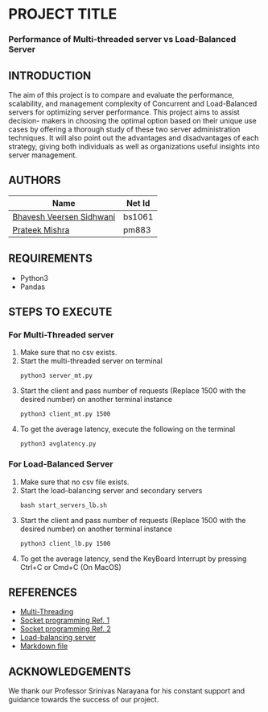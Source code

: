 # PROJECT TITLE
### Performance of Multi-threaded server vs Load-Balanced Server

## INTRODUCTION
The aim of this project is to compare and evaluate the performance, scalability, and management complexity of Concurrent and Load-Balanced servers for optimizing server performance. This project aims to assist decision- makers in choosing the optimal option based on their unique use cases by offering a thorough study of these two server administration techniques. It will also point out the advantages and disadvantages of each strategy, giving both individuals as well as organizations useful insights into server management.

## AUTHORS
|Name|Net Id|
|----|------|
|[Bhavesh Veersen Sidhwani](https://github.com/BhaveshSidhwani)|bs1061|
|[Prateek Mishra](https://github.com/Prateek2112)|pm883|


## REQUIREMENTS
* Python3
* Pandas


## STEPS TO EXECUTE

### For Multi-Threaded server
1. Make sure that no csv exists.
2. Start the multi-threaded server on terminal
    ```
    python3 server_mt.py
    ```
3. Start the client and pass number of requests (Replace 1500 with the desired number) on another terminal instance
    ```
    python3 client_mt.py 1500
    ```
4. To get the average latency, execute the following on the terminal
    ```
    python3 avglatency.py
    ```

### For Load-Balanced Server
1. Make sure that no csv file exists.
2. Start the load-balancing server and secondary servers
    ```
    bash start_servers_lb.sh
    ```
3. Start the client and pass number of requests (Replace 1500 with the desired number) on another terminal instance
    ```
    python3 client_lb.py 1500
    ```
4. To get the average latency, send the KeyBoard Interrupt by pressing Ctrl+C or Cmd+C (On MacOS)

## REFERENCES
* [Multi-Threading](https://www.tutorialspoint.com/python/python_multithreading.htm)
* [Socket programming Ref. 1](https://docs.python.org/3/howto/sockets.html)
* [Socket programming Ref. 2](https://www.geeksforgeeks.org/socket-programming-python/)
* [Load-balancing server](https://blog.devgenius.io/5-minutes-to-learn-python-and-create-your-own-load-balancer-step-by-step-tutorial-included-f3109b5f7961)
* [Markdown file](https://medium.com/@saumya.ranjan/how-to-write-a-readme-md-file-markdown-file-20cb7cbcd6f)

## ACKNOWLEDGEMENTS
We thank our Professor Srinivas Narayana for his constant support and guidance towards the success of our project.